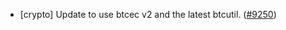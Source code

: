 - [crypto] Update to use btcec v2 and the latest btcutil.
  ([#9250](https://github.com/tendermint/tendermint/issues/9250))